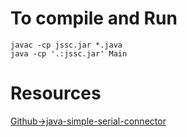 # To compile and Run

    javac -cp jssc.jar *.java
    java -cp '.:jssc.jar' Main

# Resources
[Github->java-simple-serial-connector](https://github.com/scream3r/java-simple-serial-connector
"java-simple-serial-connector")

